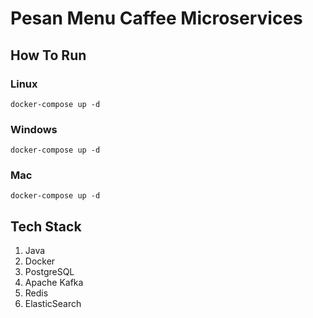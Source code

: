 # Pesan Menu Caffee Microservices

## How To Run

### Linux

`docker-compose up -d`

### Windows

`docker-compose up -d`

### Mac

`docker-compose up -d`

## Tech Stack

1. Java
2. Docker
3. PostgreSQL
4. Apache Kafka
5. Redis
6. ElasticSearch